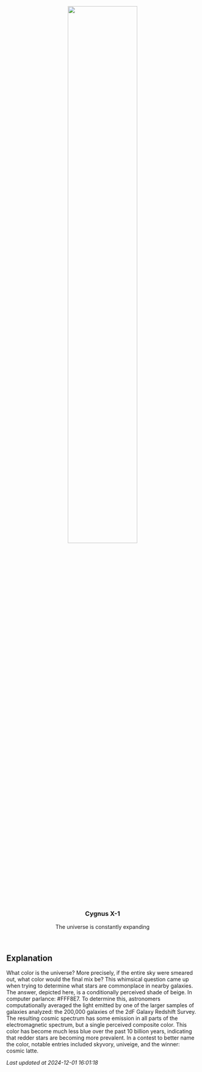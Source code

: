 <p align='center'>
    <img src='https://apod.nasa.gov/apod/image/2412/CosmicLatte_jhu_960.jpg' width='60%' />
    <h3 align="center">Cygnus X-1</h3>
    <p align="center">The universe is constantly expanding</p>
</p>
<br/>

Explanation
--
What color is the universe?  More precisely, if the entire sky were smeared out, what color would the final mix be?  This whimsical question came up when trying to determine what stars are commonplace in nearby galaxies. The answer, depicted here, is a conditionally perceived shade of beige. In computer parlance: #FFF8E7.  To determine this, astronomers computationally averaged the light emitted by one of the larger samples of galaxies analyzed: the 200,000 galaxies of the 2dF Galaxy Redshift Survey.  The resulting cosmic spectrum has some emission in all parts of the electromagnetic spectrum, but a single perceived composite color.  This color has become much less blue over the past 10 billion years, indicating that redder stars are becoming more prevalent.  In a contest to better name the color, notable entries included skyvory, univeige, and the winner: cosmic latte.


*Last updated at 2024-12-01 16:01:18*
